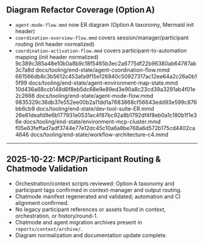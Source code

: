 ## Diagram Refactor Coverage (Option A)

- `agent-mode-flow.mmd` now ER diagram (Option A taxonomy, Mermaid init header)
- `coordination-overview-flow.mmd` covers session/manager/participant routing (init header normalized)
- `coordination-activation-flow.mmd` covers participant-to-automation mapping (init header normalized)
  9c389c385a48e10b0a8b9c18f5465b3ec2a6775df22b96380ab64787ab3c7a8d docs/tooling/end-state/agent-coordination-flow.mmd
  661566db8c3b5612c453afa9f15e126840c50927317ac12ee64a2c26a0b15f99 docs/tooling/end-state/agent-environment-map-state.mmd
  10d436a68ccb148d6f8eb5dc68e9e89ed3e90a8c23cd39a3291ab4f01e2c2666 docs/tooling/end-state/agent-mode-flow.mmd
  9835329c36db37e552ee00b2a11dd1a7683868cf56643edd93e599c876bb6cb9 docs/tooling/end-state/dev-tool-suite-ER.mmd
  26e61deafd9e6b177931e0531ac4f87bc92a8b1792df4f8eb0a1c180b1f1e36e docs/tooling/end-state/environment-mcp-cluster.mmd
  f05e63feffad7adf3744e77e12dc45c10a6a8be768a6d572b175cd4402ca4646 docs/tooling/end-state/workflow-architecture-c4.mmd

---

## 2025-10-22: MCP/Participant Routing & Chatmode Validation

- Orchestration/context scripts reviewed: Option A taxonomy and participant tags confirmed in context-manager and output routing.
- Chatmode manifest regenerated and validated; automation and CI alignment confirmed.
- No legacy participant references or assets found in context, orchestration, or history/round-1.
- Chatmode and agent migration archives present in `reports/context/archive/`.
- Diagram normalization and documentation update complete.
